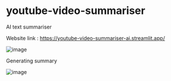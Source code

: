 # youtube-video-summariser
AI text summariser

Website link : https://youtube-video-summariser-ai.streamlit.app/

![image](https://github.com/user-attachments/assets/1c5c4ba9-b78f-4c65-a884-17cb4aa70310)

Generating summary

![image](https://github.com/user-attachments/assets/8fb979a2-5316-4028-b29d-001a561ab52b)

